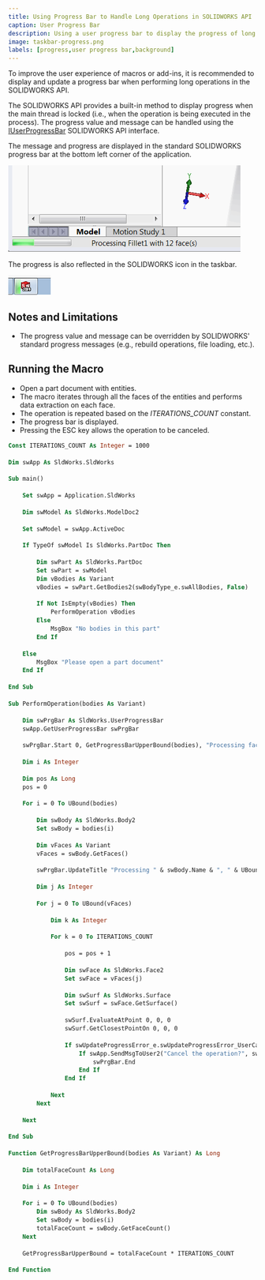 ```yaml
---
title: Using Progress Bar to Handle Long Operations in SOLIDWORKS API
caption: User Progress Bar
description: Using a user progress bar to display the progress of long operations in SOLIDWORKS API
image: taskbar-progress.png
labels: [progress,user progress bar,background]
---
```


To improve the user experience of macros or add-ins, it is recommended to display and update a progress bar when performing long operations in the SOLIDWORKS API.

The SOLIDWORKS API provides a built-in method to display progress when the main thread is locked (i.e., when the operation is being executed in the process). The progress value and message can be handled using the [IUserProgressBar](https://help.solidworks.com/2017/English/api/sldworksapi/SolidWorks.Interop.sldworks~SolidWorks.Interop.sldworks.IUserProgressBar.html) SOLIDWORKS API interface.

The message and progress are displayed in the standard SOLIDWORKS progress bar at the bottom left corner of the application.

![Progress and message displayed in the progress bar](user-progress-bar.png)

The progress is also reflected in the SOLIDWORKS icon in the taskbar.

![Progress displayed in the SOLIDWORKS icon in the taskbar](taskbar-progress.png)

## Notes and Limitations

* The progress value and message can be overridden by SOLIDWORKS' standard progress messages (e.g., rebuild operations, file loading, etc.).

## Running the Macro

* Open a part document with entities.
* The macro iterates through all the faces of the entities and performs data extraction on each face.
* The operation is repeated based on the *ITERATIONS_COUNT* constant.
* The progress bar is displayed.
* Pressing the ESC key allows the operation to be canceled.

~~~ vb
Const ITERATIONS_COUNT As Integer = 1000

Dim swApp As SldWorks.SldWorks

Sub main()

    Set swApp = Application.SldWorks
    
    Dim swModel As SldWorks.ModelDoc2
    
    Set swModel = swApp.ActiveDoc
    
    If TypeOf swModel Is SldWorks.PartDoc Then
        
        Dim swPart As SldWorks.PartDoc
        Set swPart = swModel
        Dim vBodies As Variant
        vBodies = swPart.GetBodies2(swBodyType_e.swAllBodies, False)
            
        If Not IsEmpty(vBodies) Then
            PerformOperation vBodies
        Else
            MsgBox "No bodies in this part"
        End If
            
    Else
        MsgBox "Please open a part document"
    End If
    
End Sub

Sub PerformOperation(bodies As Variant)
    
    Dim swPrgBar As SldWorks.UserProgressBar
    swApp.GetUserProgressBar swPrgBar
    
    swPrgBar.Start 0, GetProgressBarUpperBound(bodies), "Processing face operations"
    
    Dim i As Integer
    
    Dim pos As Long
    pos = 0
    
    For i = 0 To UBound(bodies)
        
        Dim swBody As SldWorks.Body2
        Set swBody = bodies(i)
        
        Dim vFaces As Variant
        vFaces = swBody.GetFaces()
        
        swPrgBar.UpdateTitle "Processing " & swBody.Name & ", " & UBound(vFaces) + 1 & " faces in total"
        
        Dim j As Integer
        
        For j = 0 To UBound(vFaces)
            
            Dim k As Integer
            
            For k = 0 To ITERATIONS_COUNT
                
                pos = pos + 1
                
                Dim swFace As SldWorks.Face2
                Set swFace = vFaces(j)
                
                Dim swSurf As SldWorks.Surface
                Set swSurf = swFace.GetSurface()
                    
                swSurf.EvaluateAtPoint 0, 0, 0
                swSurf.GetClosestPointOn 0, 0, 0
                
                If swUpdateProgressError_e.swUpdateProgressError_UserCancel = swPrgBar.UpdateProgress(pos) Then
                    If swApp.SendMsgToUser2("Cancel the operation?", swMessageBoxIcon_e.swMbWarning, swMessageBoxBtn_e.swMbYesNo) = swMessageBoxResult_e.swMbHitYes Then
                        swPrgBar.End
                    End If
                End If
                
            Next
        Next
        
    Next
    
End Sub

Function GetProgressBarUpperBound(bodies As Variant) As Long
    
    Dim totalFaceCount As Long
    
    Dim i As Integer
    
    For i = 0 To UBound(bodies)
        Dim swBody As SldWorks.Body2
        Set swBody = bodies(i)
        totalFaceCount = swBody.GetFaceCount()
    Next
    
    GetProgressBarUpperBound = totalFaceCount * ITERATIONS_COUNT
    
End Function
~~~